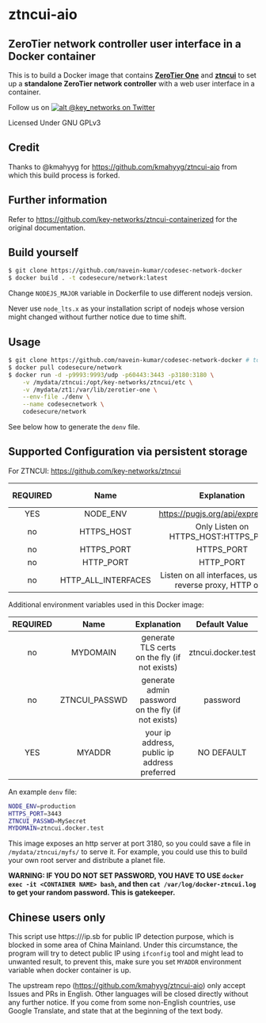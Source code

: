 # ztncui-aio
## ZeroTier network controller user interface in a Docker container

This is to build a Docker image that contains **[ZeroTier One](https://www.zerotier.com/download.shtml)** and **[ztncui](https://key-networks.com/ztncui)** to set up a **standalone ZeroTier network controller** with a web user interface in a container.

Follow us on [![alt @key_networks on Twitter](https://i.imgur.com/wWzX9uB.png)](https://twitter.com/key_networks)

Licensed Under GNU GPLv3

## Credit
Thanks to @kmahyyg for https://github.com/kmahyyg/ztncui-aio from which this build process is forked.

## Further information
Refer to https://github.com/key-networks/ztncui-containerized for the original documentation.

## Build yourself

```bash
$ git clone https://github.com/navein-kumar/codesec-network-docker
$ docker build . -t codesecure/network:latest
```

Change `NODEJS_MAJOR` variable in Dockerfile to use different nodejs version.

Never use `node_lts.x` as your installation script of nodejs whose version might changed without further notice due to time shift.

## Usage

```bash
$ git clone https://github.com/navein-kumar/codesec-network-docker # to get a copy of denv file, otherwise make your own
$ docker pull codesecure/network
$ docker run -d -p9993:9993/udp -p60443:3443 -p3180:3180 \
    -v /mydata/ztncui:/opt/key-networks/ztncui/etc \
    -v /mydata/zt1:/var/lib/zerotier-one \
    --env-file ./denv \
    --name codesecnetwork \
    codesecure/network
```

See below how to generate the `denv` file.

## Supported Configuration via persistent storage

For ZTNCUI: https://github.com/key-networks/ztncui

| REQUIRED | Name | Explanation | Default Value |
|:--------:|:--------:|:--------:|:--------:|
| YES | NODE_ENV | https://pugjs.org/api/express.html | production |
| no | HTTPS_HOST | Only Listen on HTTPS_HOST:HTTPS_PORT | NO DEFAULT |
| no | HTTPS_PORT | HTTPS_PORT | 3443 |
| no | HTTP_PORT | HTTP_PORT | 3000 |
| no | HTTP_ALL_INTERFACES | Listen on all interfaces, useful for reverse proxy, HTTP only | NO DEFAULT |

Additional environment variables used in this Docker image:

| REQUIRED | Name | Explanation | Default Value |
|:--------:|:--------:|:--------:|:--------:|
| no | MYDOMAIN | generate TLS certs on the fly (if not exists) | ztncui.docker.test |
| no | ZTNCUI_PASSWD | generate admin password on the fly (if not exists) | password |
| YES | MYADDR | your ip address, public ip address preferred | NO DEFAULT |

An example `denv` file:
```bash
NODE_ENV=production
HTTPS_PORT=3443
ZTNCUI_PASSWD=MySecret
MYDOMAIN=ztncui.docker.test
```

This image exposes an http server at port 3180, so you could save a file in `/mydata/ztncui/myfs/` to serve it. For example, you could use this to build your own root server and distribute a planet file.

**WARNING: IF YOU DO NOT SET PASSWORD, YOU HAVE TO USE `docker exec -it <CONTAINER NAME> bash`, and then `cat /var/log/docker-ztncui.log` to get your random password. This is gatekeeper.**

## Chinese users only

This script use https:///ip.sb for public IP detection purpose, which is blocked in some area of China Mainland. Under this circumstance, the program will try to detect public IP using `ifconfig` tool and might lead to unwanted result, to prevent this, make sure you set `MYADDR` environment variable when docker container is up.

The upstream repo (https://github.com/kmahyyg/ztncui-aio) only accept Issues and PRs in English. Other languages will be closed directly without any further notice. If you come from some non-English countries, use Google Translate, and state that at the beginning of the text body.

